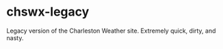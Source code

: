 chswx-legacy
============

Legacy version of the Charleston Weather site.  Extremely quick, dirty, and nasty.